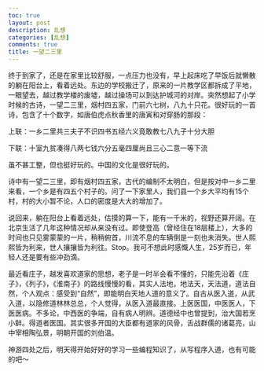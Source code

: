 ```yaml
---
toc: true
layout: post
description: 乱想
categories: [乱想]
comments: true
title: 一望二三里
---
```


终于到家了，还是在家里比较舒服，一点压力也没有，早上起床吃了早饭后就懒散的躺在阳台上，看着远处。东边的学校搬迁了，原来的一片教学区都拆成了平地，一眼望去，越过教学楼的废墟，越过操场可以到达护城河的对岸。突然想起了小学时候的古诗，一望二三里，烟村四五家，门前六七树，八九十只花。很好玩的一首诗，包含了十个数字，如唐伯虎点秋香里的唐寅和对穿肠的那段：

上联：一乡二里共三夫子不识四书五经六义竟敢教七八九子十分大胆

下联：十室九贫凑得八两七钱六分五毫四厘尚且三心二意一等下流

虽不甚工整，但也挺好玩的。中国的文化是很好玩的。

诗中有一望二三里，即有烟村四五家，古代的编制不太明白，但是按对中一乡二里来看，一个乡是有四五个村子的。问了一下家里人，我们县一个乡大平均有15个村，村的大小暂不论，人口的密度是大大的增加了。

说回来，躺在阳台上看着远处，估摸的算一下，能有一千米的，视野还算开阔。在北京生活了几年这种情况却从来没有过。即使登高（曾经住在18层楼上），大多的时间也只见雾蒙蒙的一片，稍稍俯首，川流不息的车辆倒是一刻也未消失。世人熙熙皆为利来，世人攘攘皆为利往。Stop。我可不想此时感慨人生，25岁而已，年轻人还是要有些冲劲滴。

最近看庄子，越发喜欢道家的思想，老子是一时半会看不懂的，只能先沿着《庄子》，《列子》，《淮南子》的路线慢慢的看，其实人法地，地法天，天法道，道法自然，个人观点：感受到“自然”，即能明白天地人道的意义了。自古从医入道，从武入道，以隐修道林林总总，个人觉得，从医入道最直接。上医医国，中医医人，下医医病。不多论，中西医的争端，自有病人明辨。道德经中也曾提到，治大国若烹小鲜。得道者医国。其实很多开国的大臣都有道家的风骨，舌战群儒的诸葛亮，山中宰相陶弘景，明朝开国的刘伯温。

神游四处之后，明天得开始好好的学习一些编程知识了，从写程序入道，也有可能的吧～